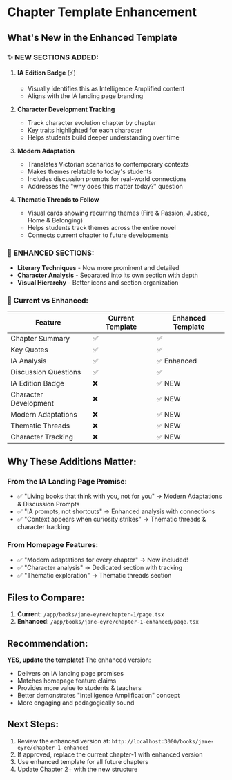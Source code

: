 # Chapter Template Enhancement

## What's New in the Enhanced Template

### ✨ NEW SECTIONS ADDED:

1. **IA Edition Badge** (⚡)
   - Visually identifies this as Intelligence Amplified content
   - Aligns with the IA landing page branding

2. **Character Development Tracking**
   - Track character evolution chapter by chapter
   - Key traits highlighted for each character
   - Helps students build deeper understanding over time

3. **Modern Adaptation**
   - Translates Victorian scenarios to contemporary contexts
   - Makes themes relatable to today's students
   - Includes discussion prompts for real-world connections
   - Addresses the "why does this matter today?" question

4. **Thematic Threads to Follow**
   - Visual cards showing recurring themes (Fire & Passion, Justice, Home & Belonging)
   - Helps students track themes across the entire novel
   - Connects current chapter to future developments

### 🎯 ENHANCED SECTIONS:

- **Literary Techniques** - Now more prominent and detailed
- **Character Analysis** - Separated into its own section with depth
- **Visual Hierarchy** - Better icons and section organization

### 📍 Current vs Enhanced:

| Feature | Current Template | Enhanced Template |
|---------|------------------|-------------------|
| Chapter Summary | ✅ | ✅ |
| Key Quotes | ✅ | ✅ |
| IA Analysis | ✅ | ✅ Enhanced |
| Discussion Questions | ✅ | ✅ |
| IA Edition Badge | ❌ | ✅ NEW |
| Character Development | ❌ | ✅ NEW |
| Modern Adaptations | ❌ | ✅ NEW |
| Thematic Threads | ❌ | ✅ NEW |
| Character Tracking | ❌ | ✅ NEW |

## Why These Additions Matter:

### From the IA Landing Page Promise:
- ✅ "Living books that think with you, not for you" → Modern Adaptations & Discussion Prompts
- ✅ "IA prompts, not shortcuts" → Enhanced analysis with connections
- ✅ "Context appears when curiosity strikes" → Thematic threads & character tracking

### From Homepage Features:
- ✅ "Modern adaptations for every chapter" → Now included!
- ✅ "Character analysis" → Dedicated section with tracking
- ✅ "Thematic exploration" → Thematic threads section

## Files to Compare:

1. **Current**: `/app/books/jane-eyre/chapter-1/page.tsx`
2. **Enhanced**: `/app/books/jane-eyre/chapter-1-enhanced/page.tsx`

## Recommendation:

**YES, update the template!** The enhanced version:
- Delivers on IA landing page promises
- Matches homepage feature claims
- Provides more value to students & teachers
- Better demonstrates "Intelligence Amplification" concept
- More engaging and pedagogically sound

## Next Steps:

1. Review the enhanced version at: `http://localhost:3000/books/jane-eyre/chapter-1-enhanced`
2. If approved, replace the current chapter-1 with enhanced version
3. Use enhanced template for all future chapters
4. Update Chapter 2+ with the new structure

